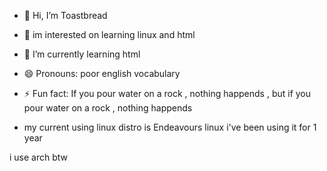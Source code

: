 - 👋 Hi, I’m Toastbread
- 👀 im interested on learning linux and html
- 🌱 I’m currently learning html
- 😄 Pronouns: poor english vocabulary
- ⚡ Fun fact: If you pour water on a rock , nothing happends , but if you pour water on a rock , nothing happends

- my current using linux distro is Endeavours linux i've been using it for 1 year
















i use arch btw
